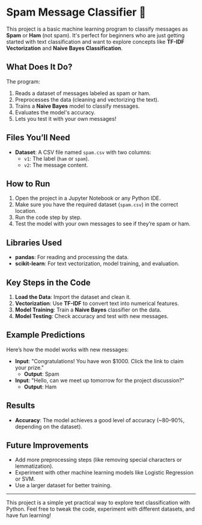 # Spam Message Classifier 📧

This project is a basic machine learning program to classify messages as **Spam** or **Ham** (not spam). It's perfect for beginners who are just getting started with text classification and want to explore concepts like **TF-IDF Vectorization** and **Naive Bayes Classification**.

## What Does It Do?
The program:
1. Reads a dataset of messages labeled as spam or ham.
2. Preprocesses the data (cleaning and vectorizing the text).
3. Trains a **Naive Bayes** model to classify messages.
4. Evaluates the model's accuracy.
5. Lets you test it with your own messages!

## Files You’ll Need
- **Dataset**: A CSV file named `spam.csv` with two columns:
  - `v1`: The label (`ham` or `spam`).
  - `v2`: The message content.

## How to Run
1. Open the project in a Jupyter Notebook or any Python IDE.
2. Make sure you have the required dataset (`spam.csv`) in the correct location.
3. Run the code step by step.
4. Test the model with your own messages to see if they’re spam or ham.

## Libraries Used
- **pandas**: For reading and processing the data.
- **scikit-learn**: For text vectorization, model training, and evaluation.

## Key Steps in the Code
1. **Load the Data**: Import the dataset and clean it.
2. **Vectorization**: Use **TF-IDF** to convert text into numerical features.
3. **Model Training**: Train a **Naive Bayes** classifier on the data.
4. **Model Testing**: Check accuracy and test with new messages.

## Example Predictions
Here’s how the model works with new messages:
- **Input**: "Congratulations! You have won $1000. Click the link to claim your prize."
  - **Output**: Spam
- **Input**: "Hello, can we meet up tomorrow for the project discussion?"
  - **Output**: Ham

## Results
- **Accuracy**: The model achieves a good level of accuracy (~80–90%, depending on the dataset).

## Future Improvements
- Add more preprocessing steps (like removing special characters or lemmatization).
- Experiment with other machine learning models like Logistic Regression or SVM.
- Use a larger dataset for better training.

---

This project is a simple yet practical way to explore text classification with Python. Feel free to tweak the code, experiment with different datasets, and have fun learning!
